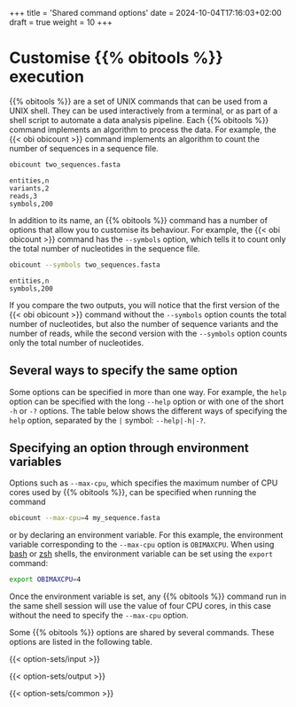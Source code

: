 +++
title = 'Shared command options'
date = 2024-10-04T17:16:03+02:00
draft = true
weight = 10
+++

# Customise {{% obitools %}} execution

{{% obitools %}} are a set of UNIX commands that can be used from a UNIX shell. They can be used interactively from a terminal, or as part of a shell script to automate a data analysis pipeline. Each {{% obitools %}} command implements an algorithm to process the data. For example, the {{< obi obicount >}} command implements an algorithm to count the number of sequences in a sequence file.

```bash
obicount two_sequences.fasta
```
```
entities,n
variants,2
reads,3
symbols,200
```

In addition to its name, an {{% obitools %}} command has a number of options that allow you to customise its behaviour. For example, the {{< obi obicount >}} command has the `--symbols` option, which tells it to count only the total number of nucleotides in the sequence file.

```bash
obicount --symbols two_sequences.fasta
```
```
entities,n
symbols,200
``` 

If you compare the two outputs, you will notice that the first version of the {{< obi obicount >}} command without the `--symbols` option counts the total number of nucleotides, but also the number of sequence variants and the number of reads, while the second version with the `--symbols` option counts only the total number of nucleotides.
## Several ways to specify the same option

Some options can be specified in more than one way. For example, the `help` option can be specified with the long `--help` option or with one of the short `-h` or `-?` options. The table below shows the different ways of specifying the `help` option, separated by the `|` symbol: `--help|-h|-?`.

## Specifying an option through environment variables

Options such as `--max-cpu`, which specifies the maximum number of CPU cores used by {{% obitools %}}, can be specified when running the command

```sh
obicount --max-cpu=4 my_sequence.fasta
```

or by declaring an environment variable. For this example, the environment variable corresponding to the `--max-cpu` option is `OBIMAXCPU`. When using [bash](https://en.wikipedia.org/wiki/Bash_(Unix_shell)) or [zsh](https://en.wikipedia.org/wiki/Z_shell) shells, the environment variable can be set using the `export` command:

```sh
export OBIMAXCPU=4
```

Once the environment variable is set, any {{% obitools %}} command run in the same shell session will use the value of four CPU cores, in this case without the need to specify the `--max-cpu` option.

Some {{% obitools %}} options are shared by several commands. These options are listed in the following table.


{{< option-sets/input >}}

{{< option-sets/output >}}

{{< option-sets/common >}}
